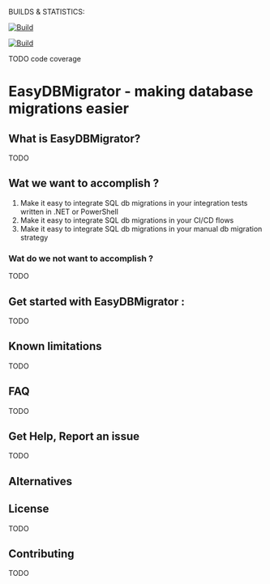 BUILDS & STATISTICS:

[![Build](https://github.com/Retrodad0001/EasyDbMigrator/actions/workflows/CI.yml/badge.svg)](https://github.com/Retrodad0001/EasyDbMigrator/actions/workflows/CI.yml)

[![Build](https://github.com/Retrodad0001/EasyDbMigrator/actions/workflows/codeql-analysis.yml/badge.svg)](https://github.com/Retrodad0001/EasyDbMigrator/actions/workflows/codeql-analysis.yml)

TODO code coverage

# EasyDBMigrator - making database migrations easier

## What is EasyDBMigrator?

TODO

## Wat we want to accomplish ?

1. Make it easy to integrate SQL db migrations in your integration tests written in .NET or PowerShell
2. Make it easy to integrate SQL db migrations in your CI/CD flows
3. Make it easy to integrate SQL db migrations in your manual db migration strategy

### Wat do we not want to accomplish ?
TODO

## Get started with EasyDBMigrator :
TODO

## Known limitations
TODO

## FAQ
TODO

## Get Help, Report an issue
TODO

## Alternatives

## License
TODO

## Contributing
TODO
